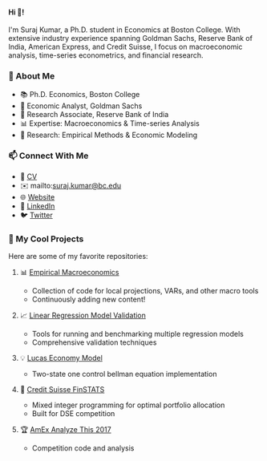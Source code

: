 #### Hi 👋!

I'm Suraj Kumar, a Ph.D. student in Economics at Boston College. With extensive industry experience spanning Goldman Sachs, Reserve Bank of India, American Express, and Credit Suisse, I focus on macroeconomic analysis, time-series econometrics, and financial research.

### 🌟 About Me
- 📚 Ph.D. Economics, Boston College
- 🏦 Economic Analyst, Goldman Sachs
- 💼 Research Associate, Reserve Bank of India
- 📊 Expertise: Macroeconomics & Time-series Analysis
- 🎯 Research: Empirical Methods & Economic Modeling

### 📫 Connect With Me
- 📄 [CV](https://bc0-my.sharepoint.com/:b:/g/personal/kumasu_bc_edu/ETI3yBDfVwdMvKs4r9yA8ZwB9MI43DupSmP5ewJKED2OAw?e=2cMdWw)
- ✉️ mailto:suraj.kumar@bc.edu
- 🌐 [Website](https://surajkumar.me)
- 👔 [LinkedIn](https://www.linkedin.com/in/iamsurajkumar)
- 🐦 [Twitter](https://twitter.com/the_suraj_kumar)

### 🚀 My Cool Projects
Here are some of my favorite repositories:

1. 📊 [Empirical Macroeconomics](https://github.com/iamsurajkumar/Empirical-Macroeconomics)
    - Collection of code for local projections, VARs, and other macro tools
    - Continuously adding new content!

2. 📈 [Linear Regression Model Validation](https://github.com/iamsurajkumar/Linear-Regression-Model-Validation)
    - Tools for running and benchmarking multiple regression models
    - Comprehensive validation techniques

3. 💡 [Lucas Economy Model](https://github.com/iamsurajkumar/Dynamic_Programming_Squared_Model/blob/master/Two-State-and-One-Control-Bellman-Equation-Model.ipynb)
    - Two-state one control bellman equation implementation

4. 💼 [Credit Suisse FinSTATS](https://github.com/iamsurajkumar/Credit_Suisse_FinSTATS_Competition)
    - Mixed integer programming for optimal portfolio allocation
    - Built for DSE competition

5. 🏆 [AmEx Analyze This 2017](https://github.com/iamsurajkumar/American_Express_Analyze_This_2017)
    - Competition code and analysis


<!-- 
**iamsurajkumar/iamsurajkumar** is a ✨ _special_ ✨ repository because its `README.md` (this file) appears on your GitHub profile.

Here are some ideas to get you started:

- 🔭 I’m currently working on ...
- 🌱 I’m currently learning ...
- 👯 I’m looking to collaborate on ...
- 🤔 I’m looking for help with ...
- 💬 Ask me about ...
- 📫 How to reach me: ...
- 😄 Pronouns: ...
- ⚡ Fun fact: ...
 -->
